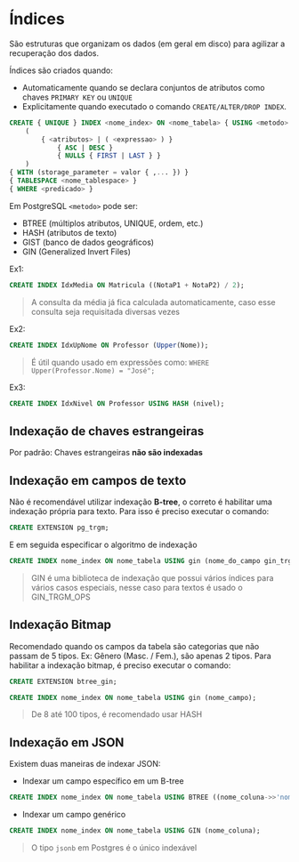 # Índices

São estruturas que organizam os dados (em geral em disco) para agilizar a recuperação dos dados.

Índices são criados quando:
- Automaticamente quando se declara conjuntos de atributos como chaves `PRIMARY KEY` ou `UNIQUE`
- Explicitamente quando executado o comando `CREATE/ALTER/DROP INDEX`.

```sql
CREATE { UNIQUE } INDEX <nome_index> ON <nome_tabela> { USING <metodo> }
    (
        { <atributos> | ( <expressao> ) }
            { ASC | DESC }
            { NULLS { FIRST | LAST } }
    )
{ WITH (storage_parameter = valor { ,... }) }
{ TABLESPACE <nome_tablespace> }
{ WHERE <predicado> }
```

Em PostgreSQL `<metodo>` pode ser:
- BTREE (múltiplos atributos, UNIQUE, ordem, etc.)
- HASH (atributos de texto)
- GIST (banco de dados geográficos)
- GIN (Generalized Invert Files)

Ex1:

```sql
CREATE INDEX IdxMedia ON Matricula ((NotaP1 + NotaP2) / 2);
```

> A consulta da média já fica calculada automaticamente, caso esse consulta seja requisitada diversas vezes

Ex2:

```sql
CREATE INDEX IdxUpNome ON Professor (Upper(Nome));
```

> É útil quando usado em expressões como: `WHERE Upper(Professor.Nome) = "José";`

Ex3:
```sql
CREATE INDEX IdxNivel ON Professor USING HASH (nivel);
```

## Indexação de chaves estrangeiras

Por padrão: Chaves estrangeiras **não são indexadas**

## Indexação em campos de texto

Não é recomendável utilizar indexação **B-tree**, o correto é habilitar uma indexação própria para texto. Para isso é preciso executar o comando:

```sql
CREATE EXTENSION pg_trgm;
```

E em seguida especificar o algoritmo de indexação

```sql
CREATE INDEX nome_index ON nome_tabela USING gin (nome_do_campo gin_trgm_ops);
```

> GIN é uma biblioteca de indexação que possui vários índices para vários casos especiais, nesse caso para textos é usado o GIN_TRGM_OPS

## Indexação Bitmap

Recomendado quando os campos da tabela são categorias que não passam de 5 tipos. Ex: Gênero (Masc. / Fem.), são apenas 2 tipos. Para habilitar a indexação bitmap, é preciso executar o comando:

```sql
CREATE EXTENSION btree_gin;
```

```sql 
CREATE INDEX nome_index ON nome_tabela USING gin (nome_campo);
```

> De 8 até 100 tipos, é recomendado usar HASH

## Indexação em JSON

Existem duas maneiras de indexar JSON:
- Indexar um campo específico em um B-tree
```sql
CREATE INDEX nome_index ON nome_tabela USING BTREE ((nome_coluna->>'nome_campo_do_jsons'));
```

- Indexar um campo genérico
```sql
CREATE INDEX nome_index ON nome_tabela USING GIN (nome_coluna);
```

> O tipo `jsonb` em Postgres é o único indexável